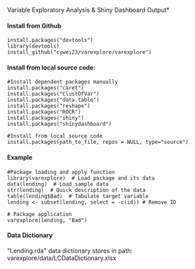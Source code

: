 Variable Exploratory Analysis & Shiny Dashboard Output* 

#### Install from Github
```
install.packages("devtools")
library(devtools)
install_github("cywei23/varexplore/varexplore")
```
#### Install from local source code:
```
#Install dependent packages manually
install.packages("caret")
install.packages("ClustOfVar")
install.packages("data.table")
install.packages("reshape")
install.packages("ROCR")
install.packages("shiny")
install.packages("shinydashboard")

#Install from local source code
install.packages(path_to_file, repos = NULL, type="source")
```

#### Example
```eval_rst
#Package loading and apply function
library(varexplore)  # Load package and its data
data(lending)  # Load sample data
str(lending)  # Quick description of the data
table(lending$Bad)  # Tabulate target variable
lending <- subset(lending, select = -c(id)) # Remove ID

# Package application
varexplore(lending, "Bad")
```

#### Data Dictionary
"Lending.rda" data dictionary stores in path: varexplore/data/LCDataDictionary.xlsx
